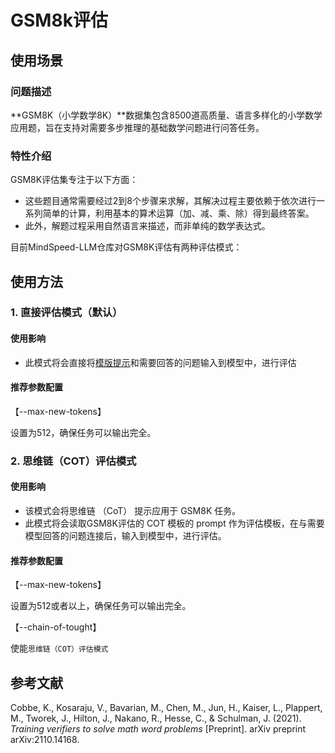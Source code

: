 # GSM8k评估

## 使用场景

### 问题描述

**GSM8K（小学数学8K）**数据集包含8500道高质量、语言多样化的小学数学应用题，旨在支持对需要多步推理的基础数学问题进行问答任务。

### 特性介绍

GSM8K评估集专注于以下方面：

 - 这些题目通常需要经过2到8个步骤来求解，其解决过程主要依赖于依次进行一系列简单的计算，利用基本的算术运算（加、减、乘、除）得到最终答案。
 - 此外，解题过程采用自然语言来描述，而非单纯的数学表达式。


目前MindSpeed-LLM仓库对GSM8K评估有两种评估模式：

## 使用方法

### 1. 直接评估模式（默认）

#### 使用影响

 - 此模式将会直接将[模版提示](../../../../../mindspeed_llm/tasks/evaluation/eval_impl/fewshot_template/gsm8k_3shot_template.json)和需要回答的问题输入到模型中，进行评估

#### 推荐参数配置

【--max-new-tokens】

设置为512，确保任务可以输出完全。

### 2. 思维链（COT）评估模式

#### 使用影响

- 该模式会将思维链 （CoT） 提示应用于 GSM8K 任务。
- 此模式将会读取GSM8K评估的 COT 模板的 prompt 作为评估模板，在与需要模型回答的问题连接后，输入到模型中，进行评估。

#### 推荐参数配置

【--max-new-tokens】

设置为512或者以上，确保任务可以输出完全。

【--chain-of-tought】

使能`思维链（COT）评估模式`

## 参考文献

Cobbe, K., Kosaraju, V., Bavarian, M., Chen, M., Jun, H., Kaiser, L., Plappert, M., Tworek, J., Hilton, J., Nakano, R., Hesse, C., & Schulman, J. (2021). *Training verifiers to solve math word problems* [Preprint]. arXiv preprint arXiv:2110.14168.